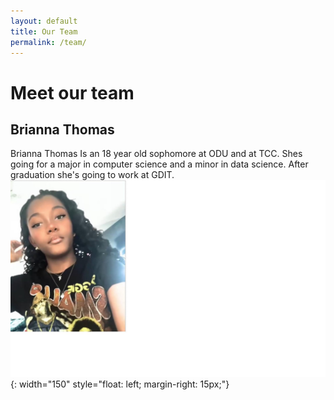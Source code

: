 ```yaml
---
layout: default
title: Our Team
permalink: /team/
---
```


# Meet our team

## Brianna Thomas

Brianna Thomas Is an 18 year old sophomore at ODU and at TCC. Shes going for a major in computer science and a minor in data science.​ After graduation she's going to work at GDIT.
![Brianna Thomas](/assets/images/Brianna_Bio.jpg){: width="150" style="float: left; margin-right: 15px;"}